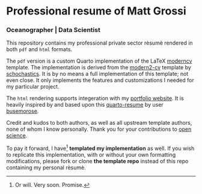 # Professional resume of Matt Grossi
### Oceanographer | Data Scientist

This repository contains my professional private sector r&#232;sum&#232; rendered in both `pdf` and `html` formats.

The `pdf` version is a custom Quarto implementation of the LaTeX [moderncv](https://ctan.org/pkg/moderncv) template. The implementation is derived from the [modern2-cv](https://github.com/schochastics/modern-cv) template by [schochastics](https://github.com/schochastics). It is by no means a full implementation of this template; not even close. It only implements the features and customizations I needed for my particular project.

The `html` rendering supports integeration with my [portfolio website](https://mdgrossi.github.io). It is heavily inspired by and based upon this [quarto-resume](https://github.com/busemorose/resume_quarto) by user [busemorose](https://github.com/busemorose).

Credit and kudos to both authors, as well as all upstream template authors, none of whom I know personally. Thank you for your contributions to [open science](https://en.wikipedia.org/wiki/Open_science).

To pay it forward, I have[^1] **templated my implementation** as well. If you wish to replicate this implementation, with or without your own formatting modifications, please fork or clone **the template repo** instead of this repo containing my personal r&#232;sum&#232;.

[^1]: Or will. Very soon. Promise.
